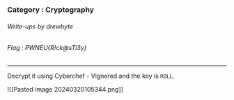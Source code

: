 ### Category : Cryptography
###### Write-ups by drewbyte
###### Flag : PWNEU{R!ck@sTl3y}
---

Decrypt it using Cyberchef - Vignered and the key is ``ROLL``.

![[Pasted image 20240320105344.png]]

